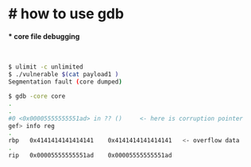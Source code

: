 # &#35; how to use gdb

#### &#42; core file debugging
```bash


$ ulimit -c unlimited
$ ./vulnerable $(cat payload1 )
Segmentation fault (core dumped)

$ gdb -core core
.
.
#0 <0x00005555555551ad> in ?? ()     <- here is corruption pointer
gef> info reg
.
rbp   0x4141414141414141    0x4141414141414141   <- overflow data
.
rip   0x00005555555551ad    0x00005555555551ad

```
